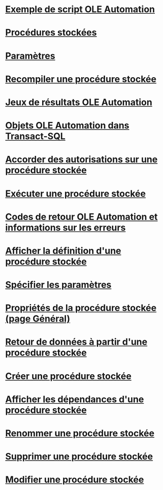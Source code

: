 # [Exemple de script OLE Automation](ole-automation-sample-script.md)
# [Procédures stockées](stored-procedures-database-engine.md)
# [Paramètres](parameters.md)
# [Recompiler une procédure stockée](recompile-a-stored-procedure.md)
# [Jeux de résultats OLE Automation](ole-automation-result-sets.md)
# [Objets OLE Automation dans Transact-SQL](ole-automation-objects-in-transact-sql.md)
# [Accorder des autorisations sur une procédure stockée](grant-permissions-on-a-stored-procedure.md)
# [Exécuter une procédure stockée](execute-a-stored-procedure.md)
# [Codes de retour OLE Automation et informations sur les erreurs](ole-automation-return-codes-and-error-information.md)
# [Afficher la définition d'une procédure stockée](view-the-definition-of-a-stored-procedure.md)
# [Spécifier les paramètres](specify-parameters.md)
# [Propriétés de la procédure stockée (page Général)](stored-procedure-properties-general-page.md)
# [Retour de données à partir d'une procédure stockée](return-data-from-a-stored-procedure.md)
# [Créer une procédure stockée](create-a-stored-procedure.md)
# [Afficher les dépendances d'une procédure stockée](view-the-dependencies-of-a-stored-procedure.md)
# [Renommer une procédure stockée](rename-a-stored-procedure.md)
# [Supprimer une procédure stockée](delete-a-stored-procedure.md)
# [Modifier une procédure stockée](modify-a-stored-procedure.md)
